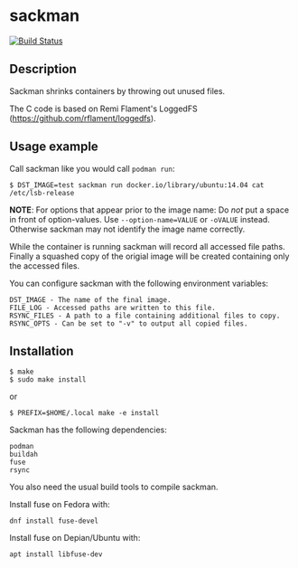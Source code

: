 # sackman

[![Build Status](https://travis-ci.org/ak-1/sackman.svg?branch=master)](https://travis-ci.org/ak-1/sackman)

## Description

Sackman shrinks containers by throwing out unused files.

The C code is based on Remi Flament's LoggedFS (https://github.com/rflament/loggedfs).

## Usage example

Call sackman like you would call `podman run`:

    $ DST_IMAGE=test sackman run docker.io/library/ubuntu:14.04 cat /etc/lsb-release

**NOTE**: For options that appear prior to the image name:
Do *not* put a space in front of option-values. Use `--option-name=VALUE` or `-oVALUE` instead.
Otherwise sackman may not identify the image name correctly.

While the container is running sackman will record all accessed file paths.
Finally a squashed copy of the origial image will be created containing only the accessed files.

You can configure sackman with the following environment variables:

    DST_IMAGE - The name of the final image.
    FILE_LOG - Accessed paths are written to this file.
    RSYNC_FILES - A path to a file containing additional files to copy.
    RSYNC_OPTS - Can be set to "-v" to output all copied files.

## Installation

    $ make
    $ sudo make install
or

    $ PREFIX=$HOME/.local make -e install

Sackman has the following dependencies:

    podman
    buildah
    fuse
    rsync

You also need the usual build tools to compile sackman.

Install fuse on Fedora with:

    dnf install fuse-devel

Install fuse on Depian/Ubuntu with:

    apt install libfuse-dev

